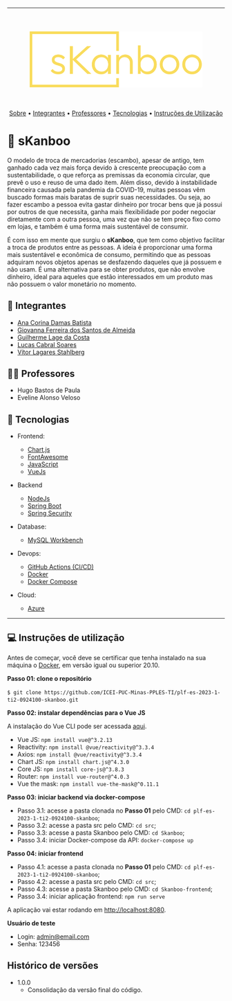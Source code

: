 <hr>
<br>
<h3 align="center">
<img width="400px" src="./docs/imagens/logo_amarela.png">
</h3>
<br>
<p align="center">
 <a href="#-sKanboo">Sobre</a> •
 <a href="#-integrantes">Integrantes</a> • 
 <a href="#-professor">Professores</a> • 
 <a href="#-tecnologias">Tecnologias</a> • 
 <a href="#-instruções-de-utilização">Instruções de Utilização</a>  
</p>

# 📝 sKanboo

O modelo de troca de mercadorias (escambo), apesar de antigo, tem ganhado cada vez mais força devido à crescente preocupação com a sustentabilidade, o que reforça as premissas da economia circular, que prevê o uso e reuso de uma dado item. Além disso, devido à instabilidade financeira causada pela pandemia da COVID-19, muitas pessoas vêm buscado formas mais baratas de suprir suas necessidades. Ou seja, ao fazer escambo a pessoa evita gastar dinheiro por trocar bens que já possui por outros de que necessita, ganha mais flexibilidade por poder negociar diretamente com a outra pessoa, uma vez que não se tem preço fixo como em lojas, e também é uma forma mais sustentável de consumir.

É com isso em mente que surgiu o **sKanboo**, que tem como objetivo facilitar a troca de produtos entre as pessoas. A ideia é proporcionar uma forma mais sustentável e econômica de consumo, permitindo que as pessoas adquiram novos objetos apenas se desfazendo daqueles que já possuem e não usam. É uma alternativa para se obter produtos, que não envolve dinheiro, ideal para aqueles que estão interessados em um produto mas não possuem o valor monetário no momento.

## 🤜 Integrantes

* [Ana Corina Damas Batista](https://github.com/corinnnab)
* [Giovanna Ferreira dos Santos de Almeida](https://github.com/giuvanna)
* [Guilherme Lage da Costa](https://github.com/guilhermelcosta)
* [Lucas Cabral Soares](https://github.com/lcsoares2022)
* [Vítor Lagares Stahlberg](https://github.com/VitorLS0)

## 👨‍💻 Professores

* Hugo Bastos de Paula
* Eveline Alonso Veloso

## 🚀 Tecnologias
- Frontend:
  - [Chart.js](https://www.chartjs.org/)
  - [FontAwesome](https://fontawesome.com/)
  - [JavaScript](https://www.javascript.com/)
  - [VueJs](https://vuejs.org/)

- Backend
  - [NodeJs](https://nodejs.org/)
  - [Spring Boot](https://spring.io/projects/spring-boot)
  - [Spring Security](https://spring.io/projects/spring-security)

- Database:
  - [MySQL Workbench](https://www.mysql.com/products/workbench/)
  
- Devops:
  - [GitHub Actions (CI/CD)](https://github.com/features/actions)
  - [Docker](https://www.docker.com/)
  - [Docker Compose](https://docs.docker.com/compose/)
    
- Cloud:
  - [Azure](https://azure.microsoft.com/) 

---
## 💻 Instruções de utilização

Antes de começar, você deve se certificar que tenha instalado na sua máquina o [Docker](https://docs.docker.com/engine/install/ubuntu/), em versão igual ou superior 20.10.

**Passo 01: clone o repositório**

`$ git clone https://github.com/ICEI-PUC-Minas-PPLES-TI/plf-es-2023-1-ti2-0924100-skanboo.git`

**Passo 02: instalar dependências para o Vue JS**

A instalação do Vue CLI pode ser acessada [aqui](https://cli.vuejs.org/guide/).

- Vue JS: `npm install vue@^3.2.13`
- Reactivity: `npm install @vue/reactivity@^3.3.4`
- Axios: `npm install @vue/reactivity@^3.3.4` 
- Chart JS: `npm install chart.js@^4.3.0`
- Core JS: `npm install core-js@^3.8.3`
- Router: `npm install vue-router@^4.0.3`
- Vue the mask: `npm install vue-the-mask@^0.11.1`

**Passo 03: iniciar backend via docker-compose**

- Passo 3.1: acesse a pasta clonada no **Passo 01** pelo CMD: `cd plf-es-2023-1-ti2-0924100-skanboo`;
- Passo 3.2: acesse a pasta src pelo CMD: `cd src`;
- Passo 3.3: acesse a pasta Skanboo pelo CMD: `cd Skanboo`;
- Passo 3.4: iniciar Docker-compose da API: `docker-compose up`

**Passo 04: iniciar frontend**

- Passo 4.1: acesse a pasta clonada no **Passo 01** pelo CMD: `cd plf-es-2023-1-ti2-0924100-skanboo`;
- Passo 4.2: acesse a pasta src pelo CMD: `cd src`;
- Passo 4.3: acesse a pasta Skanboo pelo CMD: `cd Skanboo-frontend`;
- Passo 3.4: iniciar aplicação frontend: `npm run serve`

A aplicação vai estar rodando em <http://localhost:8080>.

**Usuário de teste**

- Login: admin@email.com
- Senha: 123456

## Histórico de versões

* 1.0.0
  * Consolidação da versão final do código.
  
